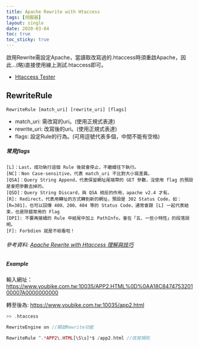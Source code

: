 ```yaml
---
title: Apache Rewrite with Htaccess
tags: [伺服器]
layout: single
date: 2020-03-04
toc: true
toc_sticky: true
---
```


啟用Rewrite需設定Apache，當讀取改寫過的.htaccess時須重啟Apache，因此...(略)直接使用線上測試.htaccess即可。
- [Htaccess Tester](https://htaccess.madewithlove.be/)

## RewriteRule
`RewriteRule [match_uri] [rewrite_uri] [flags]`

- match_uri: 需改寫的uri。(使用正規式表達)
- rewrite_uri: 改寫後的uri。(使用正規式表達)
- flags: 設定Rule的行為。(可用逗號代表多個，中間不能有空格)

##### 常見flags
```
[L]：Last，成功執行這個 Rule 後就會停止，不繼續往下執行。
[NC]：Non Case-sensitive，代表 match_uri 不比對大小寫差異。
[QSA]：Query String Append，代表保留網址尾端帶的 GET 參數，沒使用 flag 的預設是會把參數去掉的。
[QSD]：Query String Discard，與 QSA 相反的作用，apache v2.4 才有。
[R]: Redirect，代表用轉址的方式轉到新的網址，預設是 302 Status Code，如：[R=301]，也可以回傳 400、200、404 等的 Status Code，通常會跟 [L] 一起代表結束，也是除錯常用的 Flag
[DPI]: 不要再接續的 Rule 中結尾中加上 PathInfo，會在「五、一些小特性」的段落說明。
[F]: Forbdien 就是不給看啦！
```
###### 參考資料: [Apache Rewrite with Htaccess 理解與技巧](https://medium.com/@awonwon/htaccess-with-rewrite-3dba066aff11)
##### Example
輸入網址：
https://www.youbike.com.tw:10035/APP2.HTML%0D%0AA18C847475320100007A0000000000

轉至後為:
https://www.youbike.com.tw:10035/app2.html

``` php
>> .htaccess

RewriteEngine on //開啟Rewrite功能

RewriteRule ^.*APP2\.HTML[\S\s]*$ /app2.html //改寫規則

```